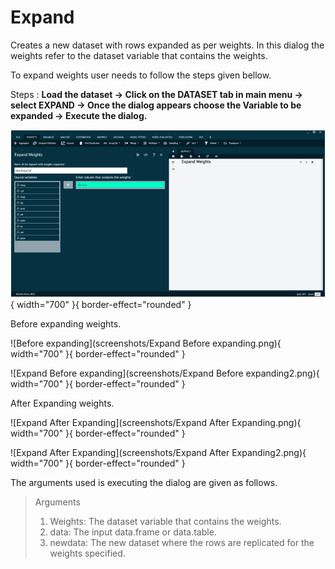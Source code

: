 # Expand

Creates a new dataset with rows expanded as per weights. In this dialog the weights refer to the dataset variable that contains the weights.

To expand weights user needs to follow the steps given bellow.

Steps
: __Load the dataset -> Click on the DATASET tab in main menu -> select EXPAND -> Once the dialog appears choose the Variable to be expanded -> Execute the dialog.__

![Expand](screenshots/Expand.png){ width="700" }{ border-effect="rounded" }

Before expanding weights.

![Before expanding](screenshots/Expand Before expanding.png){ width="700" }{ border-effect="rounded" }

![Expand Before expanding](screenshots/Expand Before expanding2.png){ width="700" }{ border-effect="rounded" }

After Expanding weights.

![Expand After Expanding](screenshots/Expand After Expanding.png){ width="700" }{ border-effect="rounded" }

![Expand After Expanding](screenshots/Expand After Expanding2.png){ width="700" }{ border-effect="rounded" }

The arguments used is executing the dialog are given as follows.

>Arguments
> 1. Weights: The dataset variable that contains the weights.
> 2. data: The input data.frame or data.table.
> 3. newdata: The new dataset where the rows are replicated for the weights specified.